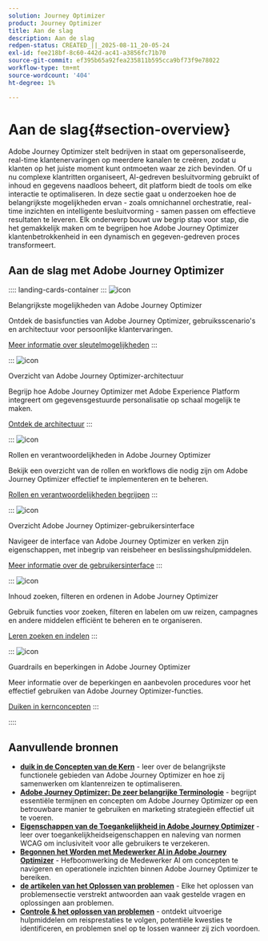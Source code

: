 ```yaml
---
solution: Journey Optimizer
product: Journey Optimizer
title: Aan de slag
description: Aan de slag
redpen-status: CREATED_||_2025-08-11_20-05-24
exl-id: fee218bf-8c60-442d-ac41-a3856fc71b70
source-git-commit: ef395b65a92fea235811b595cca9bf73f9e78022
workflow-type: tm+mt
source-wordcount: '404'
ht-degree: 1%

---
```


# Aan de slag{#section-overview}

Adobe Journey Optimizer stelt bedrijven in staat om gepersonaliseerde, real-time klantenervaringen op meerdere kanalen te creëren, zodat u klanten op het juiste moment kunt ontmoeten waar ze zich bevinden. Of u nu complexe klantritten organiseert, AI-gedreven besluitvorming gebruikt of inhoud en gegevens naadloos beheert, dit platform biedt de tools om elke interactie te optimaliseren. In deze sectie gaat u onderzoeken hoe de belangrijkste mogelijkheden ervan - zoals omnichannel orchestratie, real-time inzichten en intelligente besluitvorming - samen passen om effectieve resultaten te leveren. Elk onderwerp bouwt uw begrip stap voor stap, die het gemakkelijk maken om te begrijpen hoe Adobe Journey Optimizer klantenbetrokkenheid in een dynamisch en gegeven-gedreven proces transformeert.

## Aan de slag met Adobe Journey Optimizer

:::: landing-cards-container
:::
![icon]( https://cdn.experienceleague.adobe.com/icons/book.svg)

Belangrijkste mogelijkheden van Adobe Journey Optimizer

Ontdek de basisfuncties van Adobe Journey Optimizer, gebruiksscenario&#39;s en architectuur voor persoonlijke klantervaringen.

[Meer informatie over sleutelmogelijkheden](../using/start/get-started.md)
:::

:::
![icon]( https://cdn.experienceleague.adobe.com/icons/code-branch.svg)

Overzicht van Adobe Journey Optimizer-architectuur

Begrijp hoe Adobe Journey Optimizer met Adobe Experience Platform integreert om gegevensgestuurde personalisatie op schaal mogelijk te maken.

[Ontdek de architectuur](../using/start/architecture-concepts-redpen.md)
:::

:::
![icon]( https://cdn.experienceleague.adobe.com/icons/list-check.svg)

Rollen en verantwoordelijkheden in Adobe Journey Optimizer

Bekijk een overzicht van de rollen en workflows die nodig zijn om Adobe Journey Optimizer effectief te implementeren en te beheren.

[Rollen en verantwoordelijkheden begrijpen](../using/start/quick-start.md)
:::

:::
![icon]( https://cdn.experienceleague.adobe.com/icons/gear.svg)

Overzicht Adobe Journey Optimizer-gebruikersinterface

Navigeer de interface van Adobe Journey Optimizer en verken zijn eigenschappen, met inbegrip van reisbeheer en beslissingshulpmiddelen.

[Meer informatie over de gebruikersinterface](../using/start/user-interface.md)
:::

:::
![icon]( https://cdn.experienceleague.adobe.com/icons/circle-play.svg)

Inhoud zoeken, filteren en ordenen in Adobe Journey Optimizer

Gebruik functies voor zoeken, filteren en labelen om uw reizen, campagnes en andere middelen efficiënt te beheren en te organiseren.

[Leren zoeken en indelen](../using/start/search-filter-categorize.md)
:::

:::
![icon]( https://cdn.experienceleague.adobe.com/icons/puzzle-piece.svg)

Guardrails en beperkingen in Adobe Journey Optimizer

Meer informatie over de beperkingen en aanbevolen procedures voor het effectief gebruiken van Adobe Journey Optimizer-functies.

[Duiken in kernconcepten](../using/start/guardrails.md)
:::

::::


## Aanvullende bronnen

- **[duik in de Concepten van de Kern](../using/start/functional-areas-redpen.md)** - leer over de belangrijkste functionele gebieden van Adobe Journey Optimizer en hoe zij samenwerken om klantenreizen te optimaliseren.
- **[Adobe Journey Optimizer: De zeer belangrijke Terminologie](../using/start/terminology-md-redpen.md)** - begrijpt essentiële termijnen en concepten om Adobe Journey Optimizer op een betrouwbare manier te gebruiken en marketing strategieën effectief uit te voeren.
- **[Eigenschappen van de Toegankelijkheid in Adobe Journey Optimizer](../using/start/accessibility.md)** - leer over toegankelijkheidseigenschappen en naleving van normen WCAG om inclusiviteit voor alle gebruikers te verzekeren.
- **[Begonnen het Worden met Medewerker AI in Adobe Journey Optimizer](../using/start/ai-assistant.md)** - Hefboomwerking de Medewerker AI om concepten te navigeren en operationele inzichten binnen Adobe Journey Optimizer te bereiken.
- **[de artikelen van het Oplossen van problemen](../using/start/troubleshooting.md)** - Elke het oplossen van problemensectie verstrekt antwoorden aan vaak gestelde vragen en oplossingen aan problemen.
- **[Controle &amp; het oplossen van problemen](/help/rp_landing_pages/troubleshoot-journey-landing-page.md)** - ontdekt uitvoerige hulpmiddelen om reisprestaties te volgen, potentiële kwesties te identificeren, en problemen snel op te lossen wanneer zij zich voordoen.


